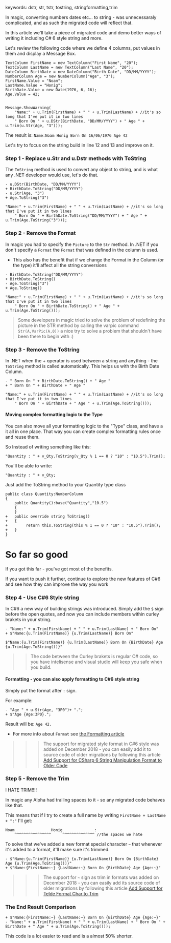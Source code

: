 keywords: dstr, str, tstr, tostring, stringformatting,trim

In magic,  converting numbers dates etc... to string - was unnecessaraly complicated, and as such the migrated code will reflect that.

In this article we'll take a piece of migrated code and demo better ways of writing it including C# 6 style string and more.

Let's review the following code where we define 4 columns, put values in them and display a Message Box.

```csdiff
TextColumn FirstName = new TextColumn("First Name", "20");
TextColumn LastName = new TextColumn("Last Name", "20");
DateColumn BirthDate = new DateColumn("Birth Date", "DD/MM/YYYY");
NumberColumn Age = new NumberColumn("Age", "3");
FirstName.Value = "Noam";
LastName.Value = "Honig";
BirthDate.Value = new Date(1976, 6, 16);
Age.Value = 42;


Message.ShowWarning(
	"Name:" + u.Trim(FirstName) + " " + u.Trim(LastName) + //it's so long that I've put it in two lines
    " Born On " + u.DStr(BirthDate, "DD/MM/YYYY") + " Age " + u.Trim(u.Str(Age, "3")));
```
The result is:
`Name:Noam Honig Born On 16/06/1976 Age 42`

Let's try to focus on the string build in line 12 and 13 and improve on it.
### Step 1 - Replace u.Str and u.Dstr methods with ToString
The `ToString` method is used to convert any object to string, and is what any .NET developer would use, let's do that.
```csdiff
- u.DStr(BirthDate, "DD/MM/YYYY")
+ BirthDate.ToString("DD/MM/YYYY")
- u.Str(Age, "3")
+ Age.ToString("3")
```
```csdiff
"Name:" + u.Trim(FirstName) + " " + u.Trim(LastName) + //it's so long that I've put it in two lines
    " Born On " + BirthDate.ToString("DD/MM/YYYY") + " Age " + u.Trim(Age.ToString("3")));
```

### Step 2 - Remove the Format
In magic you had to specify the `Picture` to the `Str` method. In .NET if you don't specify a `Format` the `Format` that was defined in the column is used.
* This also has the benefit that if we change the Format in the Column (or the type) it'll affect all the string conversions
```csdiff
- BirthDate.ToString("DD/MM/YYYY")
+ BirthDate.ToString()
- Age.ToString("3")
+ Age.ToString()
```
```csdiff
"Name:" + u.Trim(FirstName) + " " + u.Trim(LastName) + //it's so long that I've put it in two lines
    " Born On " + BirthDate.ToString() + " Age " + u.Trim(Age.ToString()));
```

> Some developers in magic tried to solve the problem of redefining the picture in the STR method by calling the varpic command
> `Str(A,VarPic(A,0))` a nice try to solve a problem that shouldn't have been there to begin with :)


### Step 3 - Remove the ToString
In .NET when the + operator is used between a string and anything - the `ToString` method is called automatically.
This helps us with the Birth Date Column.
```csdiff
- " Born On " + BirthDate.ToString() + " Age "
+ " Born On " + BirthDate + " Age "
```
```csdiff
"Name:" + u.Trim(FirstName) + " " + u.Trim(LastName) + //it's so long that I've put it in two lines
    " Born On " + BirthDate + " Age " + u.Trim(Age.ToString()));
```

#### Moving complex formatting logic to the Type
You can also move all your formatting logic to the "Type" class, and have a it all in one place. That way you can create complex formatting rules once and reuse them.

So Instead of writing something like this:
```csdiff
"Quantity : " + v_Qty.ToString(v_Qty % 1 == 0 ? "10" : "10.5").Trim();
```
You'll be able to write:
```csdiff
"Quantity : " + v_Qty;
```

Just add the ToString method to your Quantity type class
```csdiff
public class Quantity:NumberColumn
{
    public Quantity():base("Quantity","10.5")
    {
    }
+   public override string ToString()
+   {
+        return this.ToString(this % 1 == 0 ? "10" : "10.5").Trim();
+   }
}
```



# So far so good
If you got this far - you've got most of the benefits.

If you want to push it further, continue to explore the new features of C#6 and see how they can improve the way you work

### Step 4 - Use C#6 Style string 

In C#6 a new way of building strings was introduced. Simply add the `$` sign before the open quotes, and now you can include members within curley brakets in your string.
```csdiff
- "Name:" + u.Trim(FirstName) + " " + u.Trim(LastName) + " Born On"
+ $"Name:{u.Trim(FirstName)} {u.Trim(LastName)} Born On"
```
```csdiff
$"Name:{u.Trim(FirstName)} {u.Trim(LastName)} Born On {BirthDate} Age {u.Trim(Age.ToString())}"
```
>> The code between the Curley brakets is regular C# code, so you have intelisense and visual studio will keep you safe when you build.

#### Formatting - you can also apply formatting to C#6 style string
Simply put the format after `:` sign. 

For example:
```csdiff
- "Age " + u.Str(Age, "3P0")+ ".";
+ $"Age {Age:3P0}.";
```
Result will be:
`Age 42.`

* For more info about `Format` see [the Formatting article](formatting.html)

>>> The support for migrated style format in C#6 style was added on December 2018 - you can easily add it to source code of older migrations by following this article [Add Support for CSharp 6 String Manipulation Format to Older Code](add-support-for-csharp-6--string-manipulation-format-to-older-code.html)

### Step 5 - Remove the Trim
I HATE TRIM!!!!

In magic any Alpha had trailing spaces to it - so any migrated code behaves like that.

This means that if I try to create a full name by writing `FirstName + LastName + ":"` I'll get:
```csdiff
Noam                Honig              :
    ^^^^^^^^^^^^^^^^     ^^^^^^^^^^^^^^ //the spaces we hate
```

To solve that we've added a new format special character `~` that whenever it's added to a format, it'll make sure it's trimmed.

```csdiff
- $"Name:{u.Trim(FirstName)} {u.Trim(LastName)} Born On {BirthDate} Age {u.Trim(Age.ToString())}"
+ $"Name:{FirstName:~} {LastName:~} Born On {BirthDate} Age {Age:~}"
```
>>> The support for `~` sign as trim in formats was added on December 2018 - you can easily add its source code of older migrations by following this article [Add Support for Telde Format Char to Trim](add-support-for-telde-format-char-to-trim.html)


### The End Result Comparison
```csdiff
+ $"Name:{FirstName:~} {LastName:~} Born On {BirthDate} Age {Age:~}"
- "Name:" + u.Trim(FirstName) + " " + u.Trim(LastName) + " Born On " + BirthDate + " Age " + u.Trim(Age.ToString()));
```

This code is a lot easier to read and is a almost 50% shorter.
